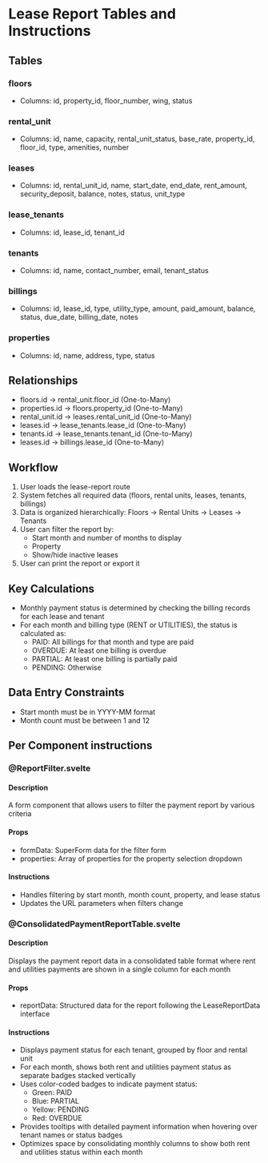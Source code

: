 # Lease Report Tables and Instructions

## Tables
### floors
- Columns: id, property_id, floor_number, wing, status
### rental_unit
- Columns: id, name, capacity, rental_unit_status, base_rate, property_id, floor_id, type, amenities, number
### leases
- Columns: id, rental_unit_id, name, start_date, end_date, rent_amount, security_deposit, balance, notes, status, unit_type
### lease_tenants
- Columns: id, lease_id, tenant_id
### tenants
- Columns: id, name, contact_number, email, tenant_status
### billings
- Columns: id, lease_id, type, utility_type, amount, paid_amount, balance, status, due_date, billing_date, notes
### properties
- Columns: id, name, address, type, status

## Relationships
- floors.id → rental_unit.floor_id (One-to-Many)
- properties.id → floors.property_id (One-to-Many)
- rental_unit.id → leases.rental_unit_id (One-to-Many)
- leases.id → lease_tenants.lease_id (One-to-Many)
- tenants.id → lease_tenants.tenant_id (One-to-Many)
- leases.id → billings.lease_id (One-to-Many)

## Workflow
1. User loads the lease-report route
2. System fetches all required data (floors, rental units, leases, tenants, billings)
3. Data is organized hierarchically: Floors → Rental Units → Leases → Tenants
4. User can filter the report by:
   - Start month and number of months to display
   - Property
   - Show/hide inactive leases
5. User can print the report or export it

## Key Calculations
- Monthly payment status is determined by checking the billing records for each lease and tenant
- For each month and billing type (RENT or UTILITIES), the status is calculated as:
  - PAID: All billings for that month and type are paid
  - OVERDUE: At least one billing is overdue
  - PARTIAL: At least one billing is partially paid
  - PENDING: Otherwise

## Data Entry Constraints
- Start month must be in YYYY-MM format
- Month count must be between 1 and 12

## Per Component instructions

### @ReportFilter.svelte
#### Description
A form component that allows users to filter the payment report by various criteria
#### Props
- formData: SuperForm data for the filter form
- properties: Array of properties for the property selection dropdown
#### Instructions
- Handles filtering by start month, month count, property, and lease status
- Updates the URL parameters when filters change

### @ConsolidatedPaymentReportTable.svelte
#### Description
Displays the payment report data in a consolidated table format where rent and utilities payments are shown in a single column for each month
#### Props
- reportData: Structured data for the report following the LeaseReportData interface
#### Instructions
- Displays payment status for each tenant, grouped by floor and rental unit
- For each month, shows both rent and utilities payment status as separate badges stacked vertically
- Uses color-coded badges to indicate payment status:
  - Green: PAID
  - Blue: PARTIAL
  - Yellow: PENDING
  - Red: OVERDUE
- Provides tooltips with detailed payment information when hovering over tenant names or status badges
- Optimizes space by consolidating monthly columns to show both rent and utilities status within each month